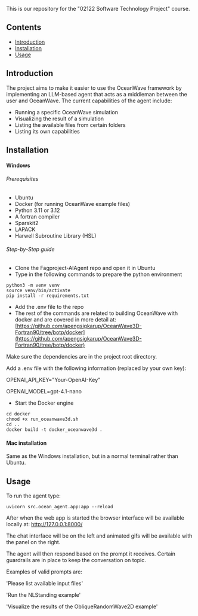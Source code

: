 
This is our repository for the "02122 Software Technology Project" course.
## Contents
- [Introduction](#Introduction)
- [Installation](#installation)
- [Usage](#usage)

## Introduction

The project aims to make it easier to use the OceanWave framework by implementing an LLM-based agent that acts as a middleman between the user and OceanWave. The current capabilities of the agent include:

- Running a specific OceanWave simulation
- Visualizing the result of a simulation
- Listing the available files from certain folders
- Listing its own capabilities

## Installation

#### Windows

###### Prerequisites

- Ubuntu
- Docker (for running OceanWave example files)
- Python 3.11 or 3.12
- A fortran compiler
- Sparskit2
- LAPACK
- Harwell Subroutine Library (HSL)

###### Step-by-Step guide

- Clone the Fagproject-AIAgent repo and open it in Ubuntu
- Type in the following commands to prepare the python environment

```
python3 -m venv venv
source venv/bin/activate
pip install -r requirements.txt
```

- Add the .env file to the repo
- The rest of the commands are related to building OceanWave with docker and are covered in more detail at: [https://github.com/apengsigkarup/OceanWave3D-Fortran90/tree/botp/docker](https://github.com/apengsigkarup/OceanWave3D-Fortran90/tree/botp/docker)

Make sure the dependencies are in the project root directory.

Add a .env file with the following information (replaced by your own key):

OPENAI_API_KEY="Your-OpenAI-Key"

OPENAI_MODEL=gpt-4.1-nano


- Start the Docker engine
```
cd docker
chmod +x run_oceanwave3d.sh
cd ..
docker build -t docker_oceanwave3d .
```

#### Mac installation

Same as the Windows installation, but in a normal terminal rather than Ubuntu.

## Usage

To run the agent type:

`uvicorn src.ocean_agent.app:app --reload`

After when the web app is started the browser interface will be available locally at: http://127.0.0.1:8000/

The chat interface will be on the left and animated gifs will be available with the panel on the right.

The agent will then respond based on the prompt it receives. Certain guardrails are in place to keep the conversation on topic.

Examples of valid prompts are:

'Please list available input files'

'Run the NLStanding example'

'Visualize the results of the ObliqueRandomWave2D example'



